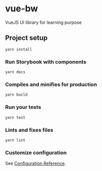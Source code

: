 # vue-bw

VueJS UI library for learning purpose

## Project setup
```
yarn install
```

### Run Storybook with components
```
yarn docs
```

### Compiles and minifies for production
```
yarn build
```

### Run your tests
```
yarn test
```

### Lints and fixes files
```
yarn lint
```

### Customize configuration
See [Configuration Reference](https://cli.vuejs.org/config/).
